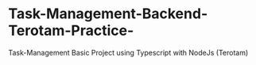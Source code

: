 # Task-Management-Backend-Terotam-Practice-
Task-Management Basic Project using Typescript with NodeJs (Terotam)
